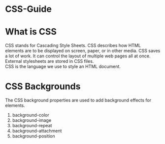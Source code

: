 # CSS-Guide

# What is CSS
CSS stands for Cascading Style Sheets.
CSS describes how HTML elements are to be displayed on screen, paper, or in other media.
CSS saves a lot of work. It can control the layout of multiple web pages all at once.
External stylesheets are stored in CSS files.<br>
CSS is the language we use to style an HTML document.

# CSS Backgrounds 
The CSS background properties are used to add background effects for elements.
1. background-color
2. background-image
3. background-repeat
4. background-attachment
5. background-position
